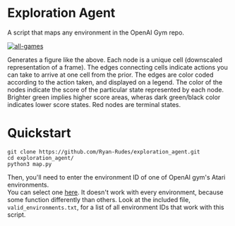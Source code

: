 # Exploration Agent
A script that maps any environment in the OpenAI Gym repo.

<a href="https://ibb.co/bFHSx9H"><img src="https://i.ibb.co/bFHSx9H/all-games.jpg" alt="all-games" border="0"></a>

Generates a figure like the above. Each node is a unique cell (downscaled representation of a frame). The edges connecting cells indicate actions you can take to arrive at one cell from the prior. The edges are color coded according to the action taken, and displayed on a legend. The color of the nodes indicate the score of the particular state represented by each node. Brighter green implies higher score areas, wheras dark green/black color indicates lower score states. Red nodes are terminal states.

# Quickstart
```
git clone https://github.com/Ryan-Rudes/exploration_agent.git
cd exploration_agent/
python3 map.py
```
Then, you'll need to enter the environment ID of one of OpenAI gym's Atari environments. \
You can select one [here](https://gym.openai.com/envs/#atari).
It doesn't work with every environment, because some function differently than others. Look at the included file, `valid_environments.txt`, for a list of all environment IDs that work with this script.
